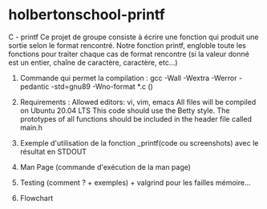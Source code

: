 # holbertonschool-printf
C - printf
Ce projet de groupe consiste à écrire une fonction qui produit une
sortie selon le format rencontré. Notre fonction printf, engloble toute les fonctions pour traiter chaque cas de format rencontre (si la valeur donné est un entier, chaîne de caractère, caractère, etc...)

1) Commande qui permet la compilation :
gcc -Wall -Wextra -Werror -pedantic -std=gnu89 -Wno-format *.c
()

2) Requirements :
Allowed editors: vi, vim, emacs
All  files will be compiled on Ubuntu 20.04 LTS
This code should use the Betty style.
The prototypes of all  functions should be included in the header file called main.h

3) Exemple d'utilisation de la fonction _printf(code ou screenshots) avec le résultat en STDOUT

4) Man Page (commande d'exécution de la man page)

5) Testing (comment ? + exemples) + valgrind pour les failles mémoire... 

6) Flowchart
